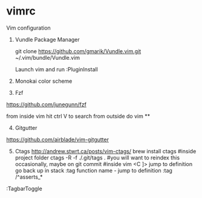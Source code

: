 # vimrc
Vim configuration


1. Vundle Package Manager
  
   git clone https://github.com/gmarik/Vundle.vim.git ~/.vim/bundle/Vundle.vim

   Launch vim and run :PluginInstall

2. Monokai color scheme

3. Fzf

https://github.com/junegunn/fzf

from inside vim hit ctrl V to search
from outside do vim **


4. Gitgutter

https://github.com/airblade/vim-gitgutter

5. Ctags
http://andrew.stwrt.ca/posts/vim-ctags/
brew install ctags
#inside project folder
ctags -R -f ./.git/tags .
#you will want to reindex this occasionally, maybe on git commit
#inside vim
<C ]> jump to definition
<C t> go back up in stack
:tag function name - jump to definition
:tag /^asserts_*

:TagbarToggle



